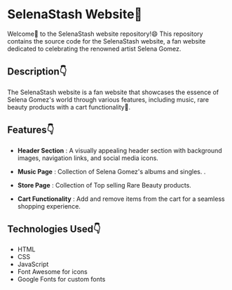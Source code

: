 # SelenaStash Website🌟
Welcome👋 to the SelenaStash website repository!😄 This repository contains the source code for the SelenaStash website, a fan website dedicated to celebrating the renowned artist Selena Gomez.

## Description👇
The SelenaStash website is a fan website that showcases the essence of Selena Gomez's world through various features, including music, rare beauty products with a cart functionality🛒.

## Features👇
- **Header Section** : A visually appealing header section with background images, navigation links, and social media icons.

- **Music Page** : Collection of Selena Gomez's albums and singles. .

- **Store Page** : Collection of Top selling Rare Beauty products.

- **Cart Functionality** : Add and remove items from the cart for a seamless shopping experience.

## Technologies Used👇
- HTML
- CSS
- JavaScript
- Font Awesome for icons
- Google Fonts for custom fonts


